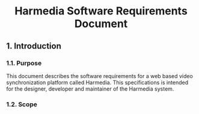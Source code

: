 # <center>Harmedia Software Requirements Document</center>
## 1. Introduction
### 1.1. Purpose
This document describes the software requirements for a web based video synchronization platform called Harmedia.  This specifications is intended for the designer, developer and maintainer of the Harmedia system.
### 1.2. Scope

